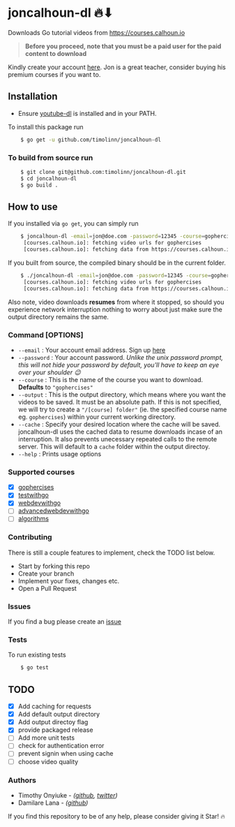 # joncalhoun-dl 🔥⬇

Downloads Go tutorial videos from <https://courses.calhoun.io>

> **Before you proceed, note that you must be a paid user for the paid content to download**

Kindly create your account [here](https://courses.calhoun.io/signup?). Jon is a great teacher, consider buying his premium courses if you want to.

## Installation

+ Ensure [youtube-dl](https://github.com/ytdl-org/youtube-dl#installation) is installed and in your PATH.

To install this package run

```bash
    $ go get -u github.com/timolinn/joncalhoun-dl
```

### To build from source run

```bash
    $ git clone git@github.com:timolinn/joncalhoun-dl.git
    $ cd joncalhoun-dl
    $ go build .
```

## How to use

If you installed via `go get`, you can simply run

```bash
    $ joncalhoun-dl -email=jon@doe.com -password=12345 -course=gophercises -output=your-chosen-directory
     [courses.calhoun.io]: fetching video urls for gophercises
     [courses.calhoun.io]: fetching data from https://courses.calhoun.io/courses/cor_gophercises...
```

If you built from source, the compiled binary should be in the current folder.

```bash
    $ ./joncalhoun-dl -email=jon@doe.com -password=12345 -course=gophercises -output=your-chosen-directory
     [courses.calhoun.io]: fetching video urls for gophercises
     [courses.calhoun.io]: fetching data from https://courses.calhoun.io/courses/cor_gophercises...
```

Also note, video downloads **resumes** from where it stopped, so should you experience network interruption nothing to worry about just make sure the output directory remains the same.

### Command [OPTIONS]

+ `--email` : Your account email address. Sign up [here](https://courses.calhoun.io/signup?)
+ `--password` : Your account password. _Unlike the unix password prompt, this will not hide your password by default, you'll have to keep an eye over your shoulder 😉_
+ `--course` : This is the name of the course you want to download. **Defaults** to `"gophercises"`
+ `--output` : This is the output directory, which means where you want the videos to be saved. It must be an absolute path. If this is not specified, we will try to create a `"/[course] folder"` (ie. the specified course name eg. `gophercises`) within your current working directory.
+ `--cache` : Specify your desired location where the cache will be saved. joncalhoun-dl uses the cached data to resume downloads incase of an interruption. It also prevents unecessary repeated calls to the remote server. This will default to a `cache` folder within the output directoy.
+ `--help` : Prints usage options

### Supported courses

+ [x] [gophercises](https://courses.calhoun.io/courses/cor_gophercises)
+ [x] [testwithgo](https://courses.calhoun.io/courses/cor_test)
+ [x] [webdevwithgo](https://courses.calhoun.io/courses/cor_webdev)
+ [ ] [advancedwebdevwithgo](https://https://courses.calhoun.io/courses/cor_awd)
+ [ ] [algorithms](https://courses.calhoun.io/courses/cor_algo)

### Contributing

There is still a couple features to implement, check the TODO list below.

+ Start by forking this repo
+ Create your branch
+ Implement your fixes, changes etc.
+ Open a Pull Request

### Issues

If you find a bug please create an [issue](https://github.com/timolinn/joncalhoun-dl/issues/new)

### Tests

To run existing tests

```bash
    $ go test
```

## TODO

+ [x] Add caching for requests
+ [x] Add default output directory
+ [x] Add output directoy flag
+ [x] provide packaged release
+ [ ] Add more unit tests
+ [ ] check for authentication error
+ [ ] prevent signin when using cache
+ [ ] choose video quality

### Authors

+ Timothy Onyiuke - _([github](https://github.com/timolinn), [twitter](https://twitter.com/timolinn_))_
+ Damilare Lana - _([github](https://github.com/damilarelana))_

If you find this repository to be of any help, please consider giving it Star! 🔥
